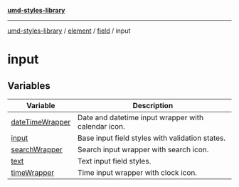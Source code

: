 [**umd-styles-library**](../../../../../README.md)

***

[umd-styles-library](../../../../../modules.md) / [element](../../../../README.md) / [field](../../README.md) / input

# input

## Variables

| Variable | Description |
| ------ | ------ |
| [dateTimeWrapper](variables/dateTimeWrapper.md) | Date and datetime input wrapper with calendar icon. |
| [input](variables/input.md) | Base input field styles with validation states. |
| [searchWrapper](variables/searchWrapper.md) | Search input wrapper with search icon. |
| [text](variables/text.md) | Text input field styles. |
| [timeWrapper](variables/timeWrapper.md) | Time input wrapper with clock icon. |
